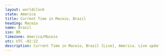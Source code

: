 ```yaml
---
layout: worldclock
state: America
title: Current Time in Maceio, Brazil
heading: Maceio
name: Brazil
iso: BR
timezone: America/Maceio
utc: UTC -02:22
description: Current Time in Maceio, Brazil [Live], America. Live update now time in Maceio, timezone America/Maceio, UTC -02:22, Country ISO code & Current Local Time.
---
```


